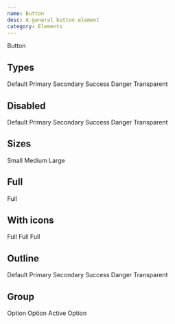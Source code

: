 ```yaml
---
name: Button
desc: A general button element
category: Elements
---
```


<core-knobs  tab="props" element="core-button">
<core-button>Button</core-button>
</core-knobs>

## Types

<core-knobs hideTabs  element="core-button">
<core-button>Default</core-button>
<core-button type="primary">Primary</core-button>
<core-button type="secondary">Secondary</core-button>
<core-button type="success">Success</core-button>
<core-button type="danger">Danger</core-button>
<core-button type="transparent">Transparent</core-button>
</core-knobs>

## Disabled

<core-knobs hideTabs  element="core-button">
<core-button disabled>Default</core-button>
<core-button disabled type="primary">Primary</core-button>
<core-button disabled type="secondary">Secondary</core-button>
<core-button disabled type="success">Success</core-button>
<core-button disabled type="danger">Danger</core-button>
<core-button disabled type="transparent">Transparent</core-button>
</core-knobs>

## Sizes

<core-knobs hideTabs  element="core-button">
<core-button size="sm">Small</core-button>
<core-button size="md">Medium</core-button>
<core-button size="lg">Large</core-button>
</core-knobs>

## Full

<core-knobs hideTabs  element="core-button">
<core-button full>Full</core-button>
</core-knobs>

## With icons

<core-knobs hideTabs  element="core-button">
<core-button>
  <i slot="prepend" class="gg-check"></i>
  Full
</core-button>
<core-button>
  <i slot="append" class="gg-danger"></i>
  Full
</core-button>
<core-button>
  <i slot="append" class="gg-chevron-right"></i>
  Full
</core-button>
</core-knobs>

## Outline

<core-knobs hideTabs  element="core-button">
<core-button outline>Default</core-button>
<core-button outline type="primary">Primary</core-button>
<core-button outline type="secondary">Secondary</core-button>
<core-button outline type="success">Success</core-button>
<core-button outline type="danger">Danger</core-button>
<core-button outline type="transparent">Transparent</core-button>
</core-knobs>

## Group

<core-knobs hideTabs  element="core-button">
<core-flex>
  <core-button >Option</core-button>
  <core-button >Option</core-button>
  <core-button type="primary">Active</core-button>
  <core-button>Option</core-button>
</core-flex>
</core-knobs>

